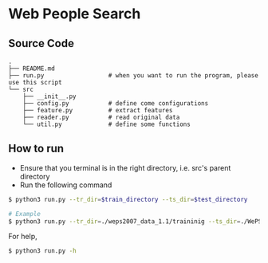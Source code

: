 # Web People Search

## Source Code
```
.
├── README.md
├── run.py                  # when you want to run the program, please use this script 
└── src
    ├── __init__.py
    ├── config.py           # define come configurations
    ├── feature.py          # extract features
    ├── reader.py           # read original data
    └── util.py             # define some functions
```

## How to run

- Ensure that you terminal is in the right directory, i.e. src's parent directory
- Run the following command

```sh
$ python3 run.py --tr_dir=$train_directory --ts_dir=$test_directory  

# Example
$ python3 run.py --tr_dir=./weps2007_data_1.1/traininig --ts_dir=./WePS2_test_data/data/test
```

For help,
```sh
$ python3 run.py -h
```
